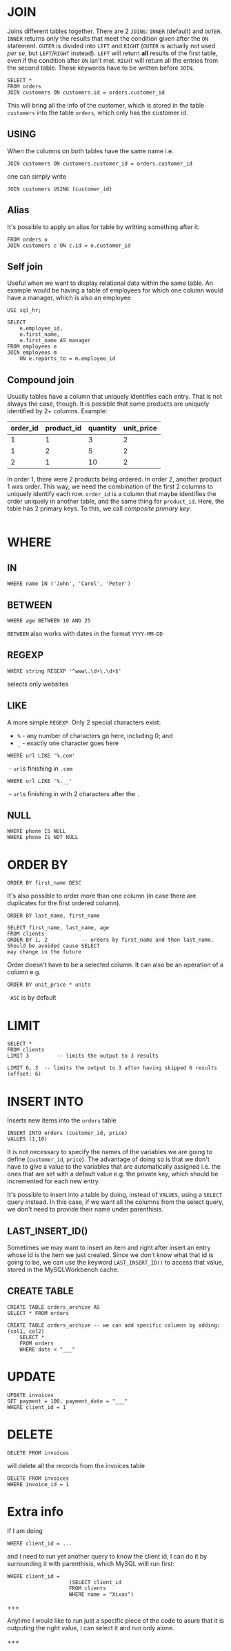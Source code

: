 # JOIN

Joins different tables together.
There are 2 `JOIN`s: `INNER` (default) and `OUTER`. `INNER` returns only the results that meet the condition given after the `ON` statement. `OUTER` is divided into `LEFT` and `RIGHT` (`OUTER` is actually not used *per se*, but `LEFT`/`RIGHT` instead). `LEFT` will return **all** results of the first table, even if the condition after `ON` isn't met. `RIGHT` will return all the entries from the second table. These keywords have to be written before `JOIN`. 

```mysql
SELECT *
FROM orders
JOIN customers ON customers.id = orders.customer_id
```

This will bring all the info of the customer, which is stored in the table `customers` into the table `orders`, which only has the customer id.

## USING

When the columns on both tables have the same name i.e.

```mysql
JOIN customers ON customers.customer_id = orders.customer_id
```

one can simply write

```mysql
JOIN customers USING (customer_id)
```

## Alias

It's possible to apply an alias for table by writting something after it:

```mysql
FROM orders o
JOIN customers c ON c.id = o.customer_id
```

## Self join

Useful when we want to display relational data within the same table. An example would be having a table of employees for which one column would have a manager, which is also an employee

```mysql
USE sql_hr;

SELECT
	e.employee_id,
	e.first_name,
	e.first_name AS manager
FROM employees e
JOIN employees m
	ON e.reports_to = m.employee_id
```

## Compound join

Usually tables have a column that uniquely identifies each entry. That is not always the case, though. It is possible that some products are uniquely identified by 2+ columns. Example:

| order_id | product_id | quantity | unit_price |
| -------- | ---------- | -------- | ---------- |
| 1        | 1          | 3        | 2          |
| 1        | 2          | 5        | 2          |
| 2        | 1          | 10       | 2          |

In order 1, there were 2 products being ordered. In order 2, another product 1 was order. This way, we need the combination of the first 2 columns to uniquely identify each row. `order_id` is a column that maybe identifies the order uniquely in another table, and the same thing for `product_id`. Here, the table has 2 primary keys. To this, we call *composite primary key*. 

```mysql

```



# WHERE

## 	IN

```mysql
WHERE name IN ('John', 'Carol', 'Peter')
```

## 	BETWEEN

```mysql
WHERE age BETWEEN 10 AND 25
```

`BETWEEN` also works with dates in the format `YYYY-MM-DD`

## 	REGEXP

```mysql
WHERE string REGEXP '^www\.\d+\.\d+$'
```

selects only websites

## 	LIKE

A more simple `REGEXP`. Only 2 special characters exist:

+ `%` - any number of characters go here, including 0; and
+ `_` - exactly one character goes here

```mysql
WHERE url LIKE '%.com'
```

​	- `url`s finishing in `.com`

```mysql
WHERE url LIKE '%.__'
```

​	- `url`s finishing in with 2 characters after the `.`

## 	NULL

```mysql
WHERE phone IS NULL
WHERE phone IS NOT NULL
```

# ORDER BY

```mysql
ORDER BY first_name DESC
```

It's also possible to order more than one column (in case there are duplicates for the first ordered column).

```mysql
ORDER BY last_name, first_name
```

```mysql
SELECT first_name, last_name, age
FROM clients
ORDER BY 1, 2 			-- orders by first_name and then last_name. Should be avoided cause SELECT 												may change in the future
```

Order doesn't have to be a selected column. It can also be an operation of a column e.g.

```mysql
ORDER BY unit_price * units
```

` ASC` is by default

# LIMIT

```mysql
SELECT *
FROM clients
LIMIT 3			-- limits the output to 3 results
```

```mysql
LIMIT 6, 3 	-- limits the output to 3 after having skipped 6 results (offset: 6)
```

# INSERT INTO

Inserts new items into the `orders` table

```mysql
INSERT INTO orders (customer_id, price)
VALUES (1,10)
```

It is not necessary to specify the names of the variables we are going to define (`customer_id`, `price`). The advantage of doing so is that we don't have to give a value to the variables that are automatically assigned i.e. the ones that are set with a default value e.g. the private key, which should be incremented for each new entry.

It's possible to insert into a table by doing, instead of `VALUES`, using a `SELECT` query instead. In this case, if we want all the columns from the select query, we don't need to provide their name under parenthisis. 

## 	LAST_INSERT_ID()

Sometimes we may want to insert an item and right after insert an entry whose id is the item we just created. Since we don't know what that id is going to be, we can use the keyword `LAST_INSERT_ID()` to access that value, stored in the MySQLWorkbench cache.

## CREATE TABLE

```mysql
CREATE TABLE orders_archive AS
SELECT * FROM orders
```

```mysql
CREATE TABLE orders_archive	-- we can add specific columns by adding: (col1, col2)
	SELECT *
	FROM orders
	WHERE date < "___"
```

# UPDATE

```mysql
UPDATE invoices
SET payment = 100, payment_date = "___"
WHERE client_id = 1
```

# DELETE

```mysql
DELETE FROM invoices
```

will delete all the records from the invoices table

```mysql
DELETE FROM invoices
WHERE invoice_id = 1
```



# Extra info

If I am doing

```mysql
WHERE client_id = ...
```

and I need to run yet another query to know the client id, I can do it by surrounding it with parenthisis, which MySQL willl run first:

```mys
WHERE client_id =
					(SELECT client_id
					FROM clients
					WHERE name = "Xixas")
```



+++



Anytime I would like to run just a specific piece of the code to asure that it is outputing the right value, I can select it and run only alone.



+++





